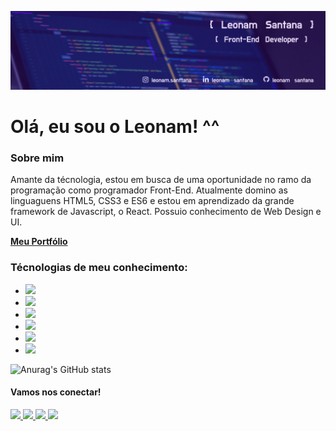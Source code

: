 ![alt text](https://github.com/leehsanttana/leehsanttana/blob/master/banner2.jpg?raw=true)

<h1>Olá, eu sou o Leonam! ^^</h1>

<h3>Sobre mim</h3>

Amante da técnologia, estou em busca de uma oportunidade no ramo da programação como programador Front-End. Atualmente domino as linguaguens HTML5, CSS3 e ES6 e estou em aprendizado da grande framework de Javascript, o React. Possuio conhecimento de Web Design e UI.

<a href="https://leehsanttana.github.io/personal-portfolio/" target="_blanck"><b>Meu Portfólio</b></a>

<h3>Técnologias de meu conhecimento:</h3>

<ul>
  <li><img src="https://img.shields.io/badge/React-20232A?style=for-the-badge&logo=react&logoColor=61DAFB" /></li>
  <li><img src="https://img.shields.io/badge/HTML5-E34F26?style=for-the-badge&logo=html5&logoColor=white" /></li>
  <li><img src="https://img.shields.io/badge/CSS3-1572B6?style=for-the-badge&logo=css3&logoColor=white" /></li>
  <li><img src="https://img.shields.io/badge/JavaScript-F7DF1E?style=for-the-badge&logo=javascript&logoColor=black" /></li>
  <li><img src="https://img.shields.io/badge/Bootstrap-563D7C?style=for-the-badge&logo=bootstrap&logoColor=white" /></li>
  <li><img src="https://img.shields.io/badge/Adobe%20Photoshop-31A8FF?style=for-the-badge&logo=Adobe%20Photoshop&logoColor=black" /></li>
</ul>

![Anurag's GitHub stats](https://github-readme-stats.vercel.app/api?username=anuraghazra&show_icons=true&theme=synthwave)

<h4>Vamos nos conectar!</h4

<p> 
  <a href="https://www.linkedin.com/in/leonam-santana-5352a61b3/">
    <img src="https://img.shields.io/badge/LinkedIn-0077B5?style=for-the-badge&logo=linkedin&logoColor=white" />
  </a> 
  <a href="https://github.com/leehsanttana/">
    <img src="https://img.shields.io/badge/GitHub-100000?style=for-the-badge&logo=github&logoColor=white" />
  </a> 
  <a href="https://www.instagram.com/leonam.santtana/?igshid=s2debj44nc6v/">
    <img src="https://img.shields.io/badge/Instagram-E4405F?style=for-the-badge&logo=instagram&logoColor=white" />
  </a> 
  <a href="https://api.whatsapp.com/send?phone=5521976370007/">
    <img src="https://img.shields.io/badge/WhatsApp-25D366?style=for-the-badge&logo=whatsapp&logoColor=white" />
  </a>   
</p>
